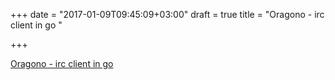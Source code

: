 +++
date = "2017-01-09T09:45:09+03:00"
draft = true
title = "Oragono - irc client in go "

+++

<p><a href="https://github.com/DanielOaks/oragono">Oragono - irc client in go </a></p>
